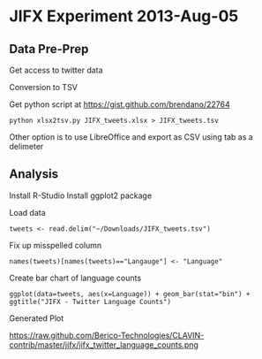 # JIFX Experiment 2013-Aug-05



## Data Pre-Prep 

Get access to twitter data

Conversion to TSV 

Get python script at https://gist.github.com/brendano/22764

    python xlsx2tsv.py JIFX_tweets.xlsx > JIFX_tweets.tsv
   
Other option is to use LibreOffice and export as CSV using tab as a delimeter


## Analysis

Install R-Studio
Install ggplot2 package 

Load data 

    tweets <- read.delim("~/Downloads/JIFX_tweets.tsv")

Fix up misspelled column

    names(tweets)[names(tweets)=="Langauge"] <- "Language"


Create bar chart of language counts 

    ggplot(data=tweets, aes(x=Language)) + geom_bar(stat="bin") + ggtitle("JIFX - Twitter Language Counts")


Generated Plot 

https://raw.github.com/Berico-Technologies/CLAVIN-contrib/master/jifx/jifx_twitter_language_counts.png










